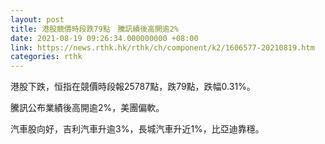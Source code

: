 ```yaml
---
layout: post
title: 港股競價時段跌79點　騰訊績後高開逾2%
date: 2021-08-19 09:26:34.000000000 +08:00
link: https://news.rthk.hk/rthk/ch/component/k2/1606577-20210819.htm
categories: rthk
---
```


港股下跌，恒指在競價時段報25787點，跌79點，跌幅0.31%。

騰訊公布業績後高開逾2%，美團偏軟。

汽車股向好，吉利汽車升逾3%，長城汽車升近1%，比亞迪靠穩。
